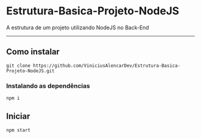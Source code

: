 # Estrutura-Basica-Projeto-NodeJS
A estrutura de um projeto utilizando NodeJS no Back-End

---

## Como instalar
```git
git clone https://github.com/ViniciusAlencarDev/Estrutura-Basica-Projeto-NodeJS.git
```

### Instalando as dependências
```npm
npm i
```

## Iniciar
```npm
npm start
```
